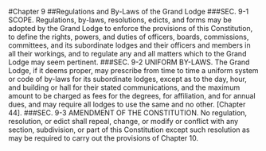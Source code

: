 #Chapter 9
##Regulations and By-Laws of the Grand Lodge
###SEC. 9-1 SCOPE.
Regulations, by-laws, resolutions, edicts, and forms may be adopted by the Grand Lodge to enforce the provisions of this Constitution, to define the rights, powers, and duties of officers, boards, commissions, committees, and its subordinate lodges and their officers and members in all their workings, and to regulate any and all matters which to the Grand Lodge may seem pertinent.
###SEC. 9-2 UNIFORM BY-LAWS.
The Grand Lodge, if it deems proper, may prescribe from time to time a uniform system or code of by-laws for its subordinate lodges, except as to the day, hour, and building or hall for their stated communications, and the maximum amount to be charged as fees for the degrees, for affiliation, and for annual dues, and may require all lodges to use the same and no other. [Chapter 44].
###SEC. 9-3 AMENDMENT OF THE CONSTITUTION.
No regulation, resolution, or edict shall repeal, change, or modify or conflict with any section, subdivision, or part of this Constitution except such resolution as may be required to carry out the provisions of Chapter 10.
